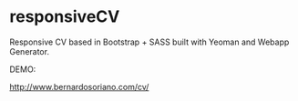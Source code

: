 responsiveCV
============

Responsive CV based in Bootstrap + SASS built with Yeoman and Webapp Generator.


DEMO:

http://www.bernardosoriano.com/cv/
